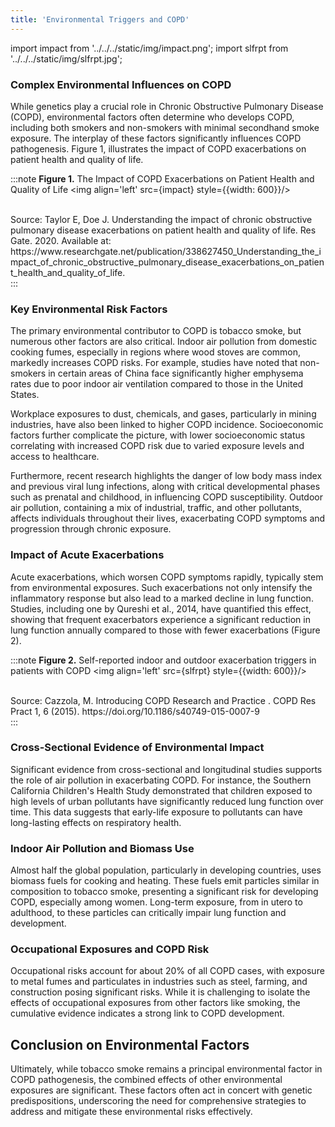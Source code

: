 ```yaml
---
title: 'Environmental Triggers and COPD'
---
```


import impact from '../../../static/img/impact.png';
import slfrpt from '../../../static/img/slfrpt.jpg';


### Complex Environmental Influences on COPD
While genetics play a crucial role in Chronic Obstructive Pulmonary Disease (COPD), environmental factors often determine who develops COPD, including both smokers and non-smokers with minimal secondhand smoke exposure. The interplay of these factors significantly influences COPD pathogenesis. Figure 1, illustrates the impact of COPD exacerbations on patient health and quality of life.

:::note  **Figure 1.** The Impact of COPD Exacerbations on Patient Health and Quality of Life
<img align='left' src={impact} style={{width: 600}}/> <br clear="both"/> &nbsp;    

<figcaption>
   Source: Taylor E, Doe J. Understanding the impact of chronic obstructive pulmonary disease exacerbations on patient health and quality of life. Res Gate. 2020. Available at: https://www.researchgate.net/publication/338627450_Understanding_the_impact_of_chronic_obstructive_pulmonary_disease_exacerbations_on_patient_health_and_quality_of_life.
</figcaption>   
:::

### Key Environmental Risk Factors
The primary environmental contributor to COPD is tobacco smoke, but numerous other factors are also critical. Indoor air pollution from domestic cooking fumes, especially in regions where wood stoves are common, markedly increases COPD risks. For example, studies have noted that non-smokers in certain areas of China face significantly higher emphysema rates due to poor indoor air ventilation compared to those in the United States.

Workplace exposures to dust, chemicals, and gases, particularly in mining industries, have also been linked to higher COPD incidence. Socioeconomic factors further complicate the picture, with lower socioeconomic status correlating with increased COPD risk due to varied exposure levels and access to healthcare.

Furthermore, recent research highlights the danger of low body mass index and previous viral lung infections, along with critical developmental phases such as prenatal and childhood, in influencing COPD susceptibility. Outdoor air pollution, containing a mix of industrial, traffic, and other pollutants, affects individuals throughout their lives, exacerbating COPD symptoms and progression through chronic exposure.

### Impact of Acute Exacerbations

Acute exacerbations, which worsen COPD symptoms rapidly, typically stem from environmental exposures. Such exacerbations not only intensify the inflammatory response but also lead to a marked decline in lung function. Studies, including one by Qureshi et al., 2014, have quantified this effect, showing that frequent exacerbators experience a significant reduction in lung function annually compared to those with fewer exacerbations (Figure 2).

:::note  **Figure 2.** Self-reported indoor and outdoor exacerbation triggers in patients with COPD
<img align='left' src={slfrpt} style={{width: 600}}/> <br clear="both"/> &nbsp;    

<figcaption>
   Source: Cazzola, M. Introducing COPD Research and Practice . COPD Res Pract 1, 6 (2015). https://doi.org/10.1186/s40749-015-0007-9
</figcaption>   
:::

### Cross-Sectional Evidence of Environmental Impact
Significant evidence from cross-sectional and longitudinal studies supports the role of air pollution in exacerbating COPD. For instance, the Southern California Children's Health Study demonstrated that children exposed to high levels of urban pollutants have significantly reduced lung function over time. This data suggests that early-life exposure to pollutants can have long-lasting effects on respiratory health.

### Indoor Air Pollution and Biomass Use
Almost half the global population, particularly in developing countries, uses biomass fuels for cooking and heating. These fuels emit particles similar in composition to tobacco smoke, presenting a significant risk for developing COPD, especially among women. Long-term exposure, from in utero to adulthood, to these particles can critically impair lung function and development.

### Occupational Exposures and COPD Risk
Occupational risks account for about 20% of all COPD cases, with exposure to metal fumes and particulates in industries such as steel, farming, and construction posing significant risks. While it is challenging to isolate the effects of occupational exposures from other factors like smoking, the cumulative evidence indicates a strong link to COPD development.

## Conclusion on Environmental Factors
Ultimately, while tobacco smoke remains a principal environmental factor in COPD pathogenesis, the combined effects of other environmental exposures are significant. These factors often act in concert with genetic predispositions, underscoring the need for comprehensive strategies to address and mitigate these environmental risks effectively.